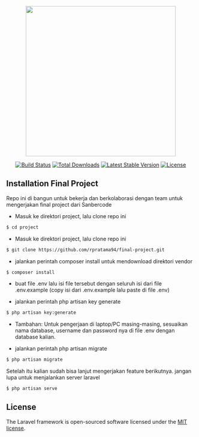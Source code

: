 <p align="center"><img src="https://res.cloudinary.com/dtfbvvkyp/image/upload/v1566331377/laravel-logolockup-cmyk-red.svg" width="400"></p>

<p align="center">
<a href="https://travis-ci.org/laravel/framework"><img src="https://travis-ci.org/laravel/framework.svg" alt="Build Status"></a>
<a href="https://packagist.org/packages/laravel/framework"><img src="https://poser.pugx.org/laravel/framework/d/total.svg" alt="Total Downloads"></a>
<a href="https://packagist.org/packages/laravel/framework"><img src="https://poser.pugx.org/laravel/framework/v/stable.svg" alt="Latest Stable Version"></a>
<a href="https://packagist.org/packages/laravel/framework"><img src="https://poser.pugx.org/laravel/framework/license.svg" alt="License"></a>
</p>

## Installation Final Project
Repo ini di bangun untuk bekerja dan berkolaborasi dengan team untuk mengerjakan final project dari Sanbercode

* Masuk ke direktori project, lalu clone repo ini
```bash
$ cd project
```

* Masuk ke direktori project, lalu clone repo ini
```bash
$ git clone https://github.com/rpratama94/final-project.git
```

* jalankan perintah composer install untuk mendownload direktori vendor
```bash
$ composer install
```
* buat file .env lalu isi file tersebut dengan seluruh isi dari file .env.example (copy isi dari .env.example lalu paste di file .env)

* jalankan perintah php artisan key generate
```bash
$ php artisan key:generate
```
* Tambahan: Untuk pengerjaan di laptop/PC masing-masing, sesuaikan nama database, username dan password nya di file .env dengan database kalian. 

* jalankan perintah php artisan migrate
```bash
$ php artisan migrate
```

Setelah itu kalian sudah bisa lanjut mengerjakan feature berikutnya. jangan lupa untuk menjalankan server laravel
```bash
$ php artisan serve
```

## License

The Laravel framework is open-sourced software licensed under the [MIT license](https://opensource.org/licenses/MIT).
